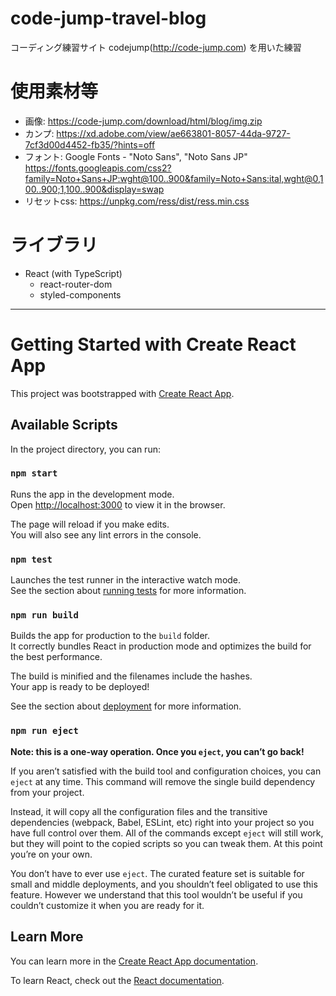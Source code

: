 # code-jump-travel-blog
コーディング練習サイト codejump(http://code-jump.com) を用いた練習

# 使用素材等
* 画像: https://code-jump.com/download/html/blog/img.zip
* カンプ: https://xd.adobe.com/view/ae663801-8057-44da-9727-7cf3d00d4452-fb35/?hints=off
* フォント: Google Fonts - "Noto Sans", "Noto Sans JP"
    https://fonts.googleapis.com/css2?family=Noto+Sans+JP:wght@100..900&family=Noto+Sans:ital,wght@0,100..900;1,100..900&display=swap
* リセットcss: https://unpkg.com/ress/dist/ress.min.css

# ライブラリ
* React (with TypeScript)
  * react-router-dom
  * styled-components


---


# Getting Started with Create React App

This project was bootstrapped with [Create React App](https://github.com/facebook/create-react-app).

## Available Scripts

In the project directory, you can run:

### `npm start`

Runs the app in the development mode.\
Open [http://localhost:3000](http://localhost:3000) to view it in the browser.

The page will reload if you make edits.\
You will also see any lint errors in the console.

### `npm test`

Launches the test runner in the interactive watch mode.\
See the section about [running tests](https://facebook.github.io/create-react-app/docs/running-tests) for more information.

### `npm run build`

Builds the app for production to the `build` folder.\
It correctly bundles React in production mode and optimizes the build for the best performance.

The build is minified and the filenames include the hashes.\
Your app is ready to be deployed!

See the section about [deployment](https://facebook.github.io/create-react-app/docs/deployment) for more information.

### `npm run eject`

**Note: this is a one-way operation. Once you `eject`, you can’t go back!**

If you aren’t satisfied with the build tool and configuration choices, you can `eject` at any time. This command will remove the single build dependency from your project.

Instead, it will copy all the configuration files and the transitive dependencies (webpack, Babel, ESLint, etc) right into your project so you have full control over them. All of the commands except `eject` will still work, but they will point to the copied scripts so you can tweak them. At this point you’re on your own.

You don’t have to ever use `eject`. The curated feature set is suitable for small and middle deployments, and you shouldn’t feel obligated to use this feature. However we understand that this tool wouldn’t be useful if you couldn’t customize it when you are ready for it.

## Learn More

You can learn more in the [Create React App documentation](https://facebook.github.io/create-react-app/docs/getting-started).

To learn React, check out the [React documentation](https://reactjs.org/).
